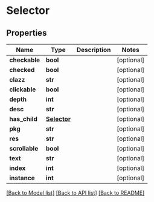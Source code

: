 # Selector

## Properties
Name | Type | Description | Notes
------------ | ------------- | ------------- | -------------
**checkable** | **bool** |  | [optional] 
**checked** | **bool** |  | [optional] 
**clazz** | **str** |  | [optional] 
**clickable** | **bool** |  | [optional] 
**depth** | **int** |  | [optional] 
**desc** | **str** |  | [optional] 
**has_child** | [**Selector**](Selector.md) |  | [optional] 
**pkg** | **str** |  | [optional] 
**res** | **str** |  | [optional] 
**scrollable** | **bool** |  | [optional] 
**text** | **str** |  | [optional] 
**index** | **int** |  | [optional] 
**instance** | **int** |  | [optional] 

[[Back to Model list]](../README.md#documentation-for-models) [[Back to API list]](../README.md#documentation-for-api-endpoints) [[Back to README]](../README.md)

